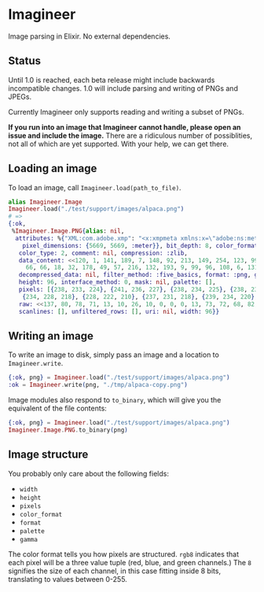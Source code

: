 Imagineer
=========

Image parsing in Elixir. No external dependencies.

## Status

Until 1.0 is reached, each beta release might include backwards incompatible changes.
1.0 will include parsing and writing of PNGs and JPEGs.

Currently Imagineer only supports reading and writing a subset of PNGs.

**If you run into an image that Imagineer cannot handle, please open an issue
and include the image.** There are a ridiculous number of possiblities, not all
of which are yet supported. With your help, we can get there.

## Loading an image

To load an image, call `Imagineer.load(path_to_file)`.

```elixir
alias Imagineer.Image
Imagineer.load("./test/support/images/alpaca.png")
# =>
{:ok,
 %Imagineer.Image.PNG{alias: nil,
  attributes: %{"XML:com.adobe.xmp": "<x:xmpmeta xmlns:x=\"adobe:ns:meta/\" x:xmptk=\"XMP Core 5.4.0\">\n   <rdf:RDF xmlns:rdf=\"http://www.w3.org/1999/02/22-rdf-syntax-ns#\">\n      <rdf:Description rdf:about=\"\"\n            xmlns:exif=\"http://ns.adobe.com/exif/1.0/\">\n         <exif:PixelXDimension>96</exif:PixelXDimension>\n         <exif:PixelYDimension>96</exif:PixelYDimension>\n      </rdf:Description>\n   </rdf:RDF>\n</x:xmpmeta>\n",
    pixel_dimensions: {5669, 5669, :meter}}, bit_depth: 8, color_format: :rgb8,
   color_type: 2, comment: nil, compression: :zlib,
   data_content: <<120, 1, 141, 189, 7, 148, 92, 213, 149, 254, 123, 99, 229, 208, 213, 57, 75, 106, 229, 0,
     66, 66, 18, 32, 178, 49, 57, 216, 132, 193, 9, 99, 96, 108, 6, 131, 3, 14, 51, 255, 97, ...>>,
   decompressed_data: nil, filter_method: :five_basics, format: :png, gamma: nil,
   height: 96, interface_method: 0, mask: nil, palette: [],
   pixels: [{238, 233, 224}, {241, 236, 227}, {238, 234, 225}, {238, 233, 225},
    {234, 228, 218}, {228, 222, 210}, {237, 231, 218}, {239, 234, 220}, ...], # 96 rows of 96 3-element tuples each omitted for sanity.
   raw: <<137, 80, 78, 71, 13, 10, 26, 10, 0, 0, 0, 13, 73, 72, 68, 82, 0, 0, 0, 96, 0, 0, 0, 96, 8, 2, 0, 0, #0, 109, 250, ...>>,
   scanlines: [], unfiltered_rows: [], uri: nil, width: 96}}
```

## Writing an image

To write an image to disk, simply pass an image and a location to
`Imagineer.write`.

```elixir
{:ok, png} = Imagineer.load("./test/support/images/alpaca.png")
:ok = Imagineer.write(png, "./tmp/alpaca-copy.png")
```

Image modules also respond to `to_binary`, which will give you the equivalent
of the file contents:

```elixir
{:ok, png} = Imagineer.load("./test/support/images/alpaca.png")
Imagineer.Image.PNG.to_binary(png)
```

## Image structure

You probably only care about the following fields:

  + `width`
  + `height`
  + `pixels`
  + `color_format`
  + `format`
  + `palette`
  + `gamma`

The color format tells you how pixels are structured. `rgb8` indicates
that each pixel will be a three value tuple (red, blue, and green channels.) The
`8` signifies the size of each channel, in this case fitting inside 8 bits,
translating to values between 0-255.
